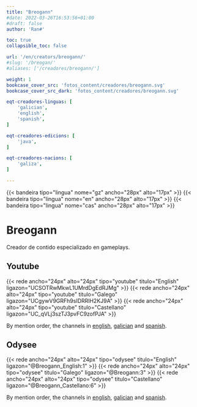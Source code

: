 ```yaml
---
title: "Breogann"
#date: 2022-03-26T16:53:56+01:00
#draft: false
author: 'Ran#'

toc: true
collapsible_toc: false

url: '/en/creators/breogann/'
#slug: '/breogan/'
#aliases: ['/creadores/breogann/']

weight: 1
bookcase_cover_src: 'fotos_content/creadores/breogann.svg'
bookcase_cover_src_dark: 'fotos_content/creadores/breogann.svg'

eqt-creadores-linguas: [
    'galician',
    'english',
    'spanish',
]

eqt-creadores-edicions: [
    'java',
]

eqt-creadores-nacions: [
    'galiza',
]

---
```


{{< bandeira tipo="lingua" nome="gz" ancho="28px" alto="17px" >}}
{{< bandeira tipo="lingua" nome="en" ancho="28px" alto="17px" >}}
{{< bandeira tipo="lingua" nome="cas" ancho="28px" alto="17px" >}}

# Breogann

Creador de contido especializado en gameplays.

## Youtube

{{< rede ancho="24px" alto="24px" tipo="youtube" titulo="English" ligazon="UCSOTRwMkwL1UMrdDgEdRJMg" >}}
{{< rede ancho="24px" alto="24px" tipo="youtube" titulo="Galego" ligazon="UCgywV9GRFh9sIDRRlH2KJ9A" >}}
{{< rede ancho="24px" alto="24px" tipo="youtube" titulo="Castellano" ligazon="UC_qVLj3szTJ3pvFC9zofPJA" >}}

By mention order, the channels in [english](https://www.youtube.com/channel/UCSOTRwMkwL1UMrdDgEdRJMg), [galician](https://www.youtube.com/channel/UCgywV9GRFh9sIDRRlH2KJ9A) and [spanish](https://www.youtube.com/channel/UC_qVLj3szTJ3pvFC9zofPJA).

## Odysee

{{< rede ancho="24px" alto="24px" tipo="odysee" titulo="English" ligazon="@Breogann_English:1" >}}
{{< rede ancho="24px" alto="24px" tipo="odysee" titulo="Galego" ligazon="@Breogann:3" >}}
{{< rede ancho="24px" alto="24px" tipo="odysee" titulo="Castellano" ligazon="@Breogann_Castellano:6" >}}

By mention order, the channels in [english](https://odysee.com/@Breogann_English:1), [galician](https://odysee.com/@Breogann:3) and [spanish](https://odysee.com/@Breogann_Castellano:6).
